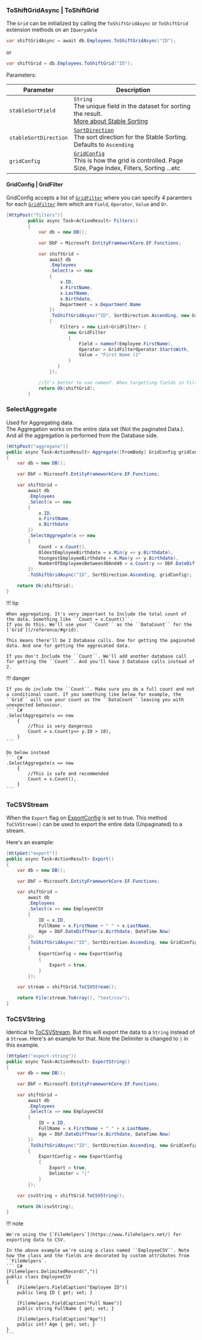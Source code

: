 ﻿### ToShiftGridAsync | ToShiftGrid
The ``Grid`` can be initialized by calling the ``ToShiftGridAsync`` or ``ToShiftGrid`` extension methods on an ``IQueryable``

``` C#
var shiftGridAsync = await db.Employees.ToShiftGridAsync("ID");
```
or
``` C#
var shiftGrid = db.Employees.ToShiftGrid("ID");
```

Parameters:

| Parameter                  | Description                                                                                          |
| ----------------------     | ---------------------------------------------------------------------------------------------------- |
| `stableSortField`          | `String` <br/> The unique field in the dataset for sorting the result.<br/> [More about Stable Sorting](/philosophy/#stable-sort)   |
| `stableSortDirection`      | [`SortDirection`](/reference/#gridsort) <br/> The sort direction for the Stable Sorting. <br/> Defaults to `Ascending` |
| `gridConfig`               | [`GridConfig`](/reference/#gridconfig) <br/> This is how the grid is controlled. Page Size, Page Index, Filters, Sorting ...etc |

#### GridConfig | GridFilter
GridConfig accepts a list of [`GridFilter`](/reference/#gridfilter) where you can specify 4 paramters for each [`GridFilter`](/reference/#gridfilter) item which are `Field`, `Operator`, `Value` and `Or`.
``` C#
[HttpPost("filters")]
        public async Task<ActionResult> Filters()
        {
            var db = new DB();

            var DbF = Microsoft.EntityFrameworkCore.EF.Functions;

            var shiftGrid =
                await db
                .Employees
                .Select(x => new
                {
                    x.ID,
                    x.FirstName,
                    x.LastName,
                    x.Birthdate,
                    Department = x.Department.Name
                })
                .ToShiftGridAsync("ID", SortDirection.Ascending, new GridConfig
                {
                    Filters = new List<GridFilter> {
                       new GridFilter
                       {
                           Field = nameof(Employee.FirstName),
                           Operator = GridFilterOperator.StartsWith,
                           Value = "First Name (1"
                       }
                   }
                });

            //It's better to use nameof. When targetting fields in Filters and Columns.
            return Ok(shiftGrid);
        }
```


### SelectAggregate
Used for Aggregating data.  
The Aggregation works on the entire data set (Not the paginated Data.). And all the aggregation is performed from the Database side.

``` C#
[HttpPost("aggregate")]
public async Task<ActionResult> Aggregate([FromBody] GridConfig gridConfig)
{
    var db = new DB();

    var DbF = Microsoft.EntityFrameworkCore.EF.Functions;

    var shiftGrid =
        await db
        .Employees
        .Select(x => new
        {
            x.ID,
            x.FirstName,
            x.Birthdate
        })
        .SelectAggregate(x => new
        {
            Count = x.Count(),
            OldestEmployeeBirthdate = x.Min(y => y.Birthdate),
            YoungestEmployeeBirthdate = x.Max(y => y.Birthdate),
            NumberOfEmployeesBetween30And40 = x.Count(y => DbF.DateDiffYear(y.Birthdate, DateTime.Now) >= 30 && DbF.DateDiffYear(y.Birthdate, DateTime.Now) <= 40)
        })
        .ToShiftGridAsync("ID", SortDirection.Ascending, gridConfig);

    return Ok(shiftGrid);
}
```

!!! tip
    
    When aggregating. It's very important to Include the total count of the data. Something like ``Count = x.Count()``.   
    If you do this. We'll use your ``Count`` as the ``DataCount`` for the [`Grid`](/reference/#grid).
       
    This means there'll be 2 Database calls. One for getting the paginated data. And one for getting the aggrecated data.   
       
    If you don't Include the ``Count``. We'll add another database call for getting the ``Count``. And you'll have 3 Database calls instead of 2.


!!! danger
    
    If you do include the ``Count``. Make sure you do a full count and not a conditional count. If you something like below for example, the ``Grid`` will use your count as the ``DataCount`` leaving you with unexpected behaviour. 
    ``` C#
    .SelectAggregate(x => new
        {
            //This is very dangerous
            Count = x.Count(y=> y.ID > 10),
        }
    ```

    Do below instead
    ``` C#
    .SelectAggregate(x => new
        {
            //This is safe and recommended
            Count = x.Count(),
        }
    ```
    


### ToCSVStream
When the ``Export`` flag on [ExportConfig](/reference/#exportconfig) is set to true. This method ``ToCSVStream()`` can be used to export the entire data (Unpaginated) to a stream.

Here's an example:
``` C#
[HttpGet("export")]
public async Task<ActionResult> Export()
{
    var db = new DB();

    var DbF = Microsoft.EntityFrameworkCore.EF.Functions;

    var shiftGrid =
        await db
        .Employees
        .Select(x => new EmployeeCSV
        {
            ID = x.ID,
            FullName = x.FirstName + " " + x.LastName,
            Age = DbF.DateDiffYear(x.Birthdate, DateTime.Now)
        })
        .ToShiftGridAsync("ID", SortDirection.Ascending, new GridConfig
        {
            ExportConfig = new ExportConfig
            {
                Export = true,
            }
        });

    var stream = shiftGrid.ToCSVStream();

    return File(stream.ToArray(), "text/csv");
}
```

### ToCSVString
Identical to [ToCSVStream](#tocsvstream). But this will export the data to a ``String`` instead of a ``Stream``.
Here's an example for that. Note the Delimiter is changed to ``|`` in this example.
``` C#
[HttpGet("export-string")]
public async Task<ActionResult> ExportString()
{
    var db = new DB();

    var DbF = Microsoft.EntityFrameworkCore.EF.Functions;

    var shiftGrid =
        await db
        .Employees
        .Select(x => new EmployeeCSV
        {
            ID = x.ID,
            FullName = x.FirstName + " " + x.LastName,
            Age = DbF.DateDiffYear(x.Birthdate, DateTime.Now)
        })
        .ToShiftGridAsync("ID", SortDirection.Ascending, new GridConfig
        {
            ExportConfig = new ExportConfig
            {
                Export = true,
                Delimiter = "|"
            }
        });

    var csvString = shiftGrid.ToCSVString();

    return Ok(csvString);
}
```

!!! note

    We're using the [`FileHelpers`](https://www.filehelpers.net/) for exporting data to CSV.  
       
    In the above example we're using a class named ``EmployeeCSV``. Note how the class and the fields are decorated by custom attributes from ``FileHelpers`.
    ``` C#
    [FileHelpers.DelimitedRecord(",")]
    public class EmployeeCSV
    {
        [FileHelpers.FieldCaption("Employee ID")]
        public long ID { get; set; }

        [FileHelpers.FieldCaption("Full Name")]
        public string FullName { get; set; }

        [FileHelpers.FieldCaption("Age")]
        public int? Age { get; set; }
    }
    ```
